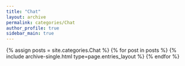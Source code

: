 ```yaml
---
title: "Chat"
layout: archive
permalink: categories/Chat
author_profile: true
sidebar_main: true
---
```


{% assign posts = site.categories.Chat %}
{% for post in posts %} {% include archive-single.html type=page.entries_layout %} {% endfor %}
